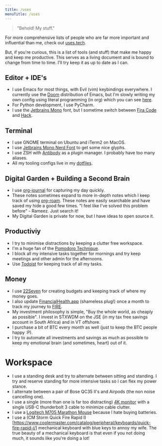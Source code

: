 ```yaml
---
title: /uses
menuTitle: /uses
---
```


> "Behold! My stuff."

For more comprehensive lists of people who are far more important and influential than me, check out [uses.tech](https://uses.tech).

But, if you're curious, this is a list of tools (and stuff) that make me happy and keep me productive.
This serves as a living document and is bound to change from time to time.
I'll try keep it as up to date as I can.

## Editor + IDE's

- I use Emacs for most things, with Evil (vim) keybindings everywhere. I currently use the [Doom](https://github.com/hlissner/doom-emacs) distribution of Emacs, but I'm slowly writing my own config using literal programming (in org) which you can see [here](https://github.com/rameezk/dotfiles/blob/master/emacs/.emacs.d/emacs-config.org).
- For Python development, I use PyCharm.
- I use the [Jetbrains Mono](https://www.jetbrains.com/lp/mono/) font, but I sometime switch between [Fira Code](https://github.com/tonsky/FiraCode) and [Hack](https://github.com/source-foundry/Hack).

## Terminal

- I use GNOME terminal on Ubuntu and iTerm2 on MacOS.
- I use [Jetbrains Mono Nerd Font](https://github.com/ryanoasis/nerd-fonts/blob/master/patched-fonts/JetBrainsMono/Regular/complete/JetBrains%20Mono%20Regular%20Nerd%20Font%20Complete%20Mono%20Windows%20Compatible.ttf) to get some nice glyphs.
- I use ZSH with [Antibody](https://github.com/getantibody/antibody) as a plugin manager. I probably have too many aliases.
- All my tooling configs live in my [dotfiles](https://github.com/rameezk/dotfiles).

## Digital Garden + Building a Second Brain

- I use [org-journal](https://github.com/bastibe/org-journal) for capturing my day quickly.
- These notes sometimes expand to more in-depth notes which I keep track of using [org-roam](https://www.orgroam.com). These notes are easily searchable and have saved my hide a good few times. "I feel like I've solved this problem before" - Rameez. Just search it!
- My Digital Garden is private for now, but I have ideas to open source it.

## Productiviy

- I try to minimise distractions by keeping a clutter free workspace.
- I'm a huge fan of the [Pomodoro Technique](https://en.wikipedia.org/wiki/Pomodoro_Technique).
- I block all my intensive tasks together for mornings and try keep meetings and other admin for the afternoons.
- Use [Todoist](https://todoist.com/) for keeping track of all my tasks.

## Money

- I use [22Seven](https://www.22seven.com) for creating budgets and keeping track of where my money goes.
- I also update [FinancialHealth.app](https://financialhealth.app) (shameless plug!) once a month to track my journey to [FIRE](https://www.daveramsey.com/blog/what-is-the-fire-movement).
- My investment philosophy is simple, "Buy the whole world, as cheaply as possible". I invest in STXWDM on the JSE (in my tax free savings account in South Africa) and in VT offshore.
- I purchase a bit of BTC every month as well (just to keep the BTC people happy :P).
- I try to automate all investments and savings as much as possible to keep my emotional brain (and sometimes, heart) out of it.

# Workspace

- I use a standing desk and try to alternate between sitting and standing. I try and reserve standing for more intensive tasks so I can flex my power stance.
- I alternate between a pair of Bose QC35 II's and Airpods (the non noise cancelling one).
- I use a single (more than one is far too distracting) [4K monitor](https://www.dell.com/za/enterprise/p/dell-u2720q-monitor/pd) with a single USB-C thunderbolt 3 cable to minimize cable clutter.
- I use a [Logitech M705 Marathon Mouse](https://www.logitech.com/en-za/product/marathon-mouse-m705) because I hate buying batteries.
- I use a (CM Storm Quick Fire Rapid I)[https://www.coolermaster.com/catalog/peripheral/keyboards/quick-fire-rapid-i/] mechanical keyboard with blue keys to annoy my wife. The true beauty of a mechanical keyboard is that even if you not doing much, it sounds like you're doing a lot!
